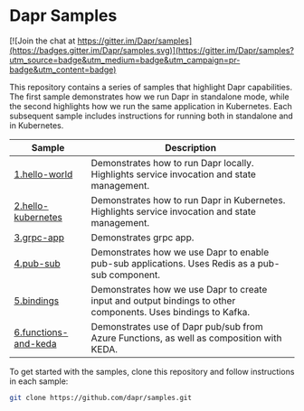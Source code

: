 # Dapr Samples

[![Join the chat at https://gitter.im/Dapr/samples](https://badges.gitter.im/Dapr/samples.svg)](https://gitter.im/Dapr/samples?utm_source=badge&utm_medium=badge&utm_campaign=pr-badge&utm_content=badge)

This repository contains a series of samples that highlight Dapr capabilities. The first sample demonstrates how we run Dapr in standalone mode, while the second highlights how we run the same application in Kubernetes. Each subsequent sample includes instructions for running both in standalone and in Kubernetes.

| Sample                   | Description                                                                                                                                                                                    |
|--------------------------|------------------------------------------------------------------------------------------------------------------------------------------------------------------------------------------------|
| [1.hello-world](./1.hello-world)            | Demonstrates how to run Dapr locally. Highlights service invocation and state management.                                                                                                      |
| [2.hello-kubernetes](./2.hello-kubernetes)       | Demonstrates how to run Dapr in Kubernetes. Highlights service invocation and state management.                                                                                                |
| [3.grpc-app](./3.grpc-app) | Demonstrates grpc app. |
| [4.pub-sub](./4.pub-sub)                | Demonstrates how we use Dapr to enable pub-sub applications. Uses Redis as a pub-sub component.                                                                                          |
| [5.bindings](./5.bindings)            | Demonstrates how we use Dapr to create input and output bindings to other components. Uses bindings to Kafka.                                                                            |
| [6.functions-and-keda](./6.functions-and-keda) | Demonstrates use of Dapr pub/sub from Azure Functions, as well as composition with KEDA. |

To get started with the samples, clone this repository and follow instructions in each sample:
```bash
git clone https://github.com/dapr/samples.git
```
